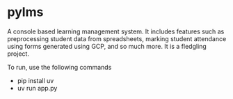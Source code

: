 # pylms

A console based learning management system. It includes features such as preprocessing student data from spreadsheets, marking student attendance using forms generated using GCP, and so much more. It is a fledgling project.

To run, use the following commands

- pip install uv
- uv run app.py